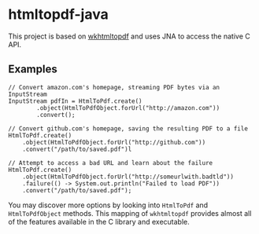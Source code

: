 # htmltopdf-java
This project is based on [wkhtmltopdf](https://github.com/wkhtmltopdf/wkhtmltopdf) and uses JNA to access the native C API.

## Examples

    // Convert amazon.com's homepage, streaming PDF bytes via an InputStream
    InputStream pdfIn = HtmlToPdf.create()
            .object(HtmlToPdfObject.forUrl("http://amazon.com"))
            .convert();

    // Convert github.com's homepage, saving the resulting PDF to a file
    HtmlToPdf.create()
        .object(HtmlToPdfObject.forUrl("http://github.com"))
        .convert("/path/to/saved.pdf")l
    
    // Attempt to access a bad URL and learn about the failure
    HtmlToPdf.create()
        .object(HtmlToPdfObject.forUrl("http://someurlwith.badtld"))
        .failure(() -> System.out.println("Failed to load PDF"))
        .convert("/path/to/saved.pdf");
        
You may discover more options by looking into `HtmlToPdf` and `HtmlToPdfObject` methods.
This mapping of `wkhtmltopdf` provides almost all of the features available in the C library and executable.
